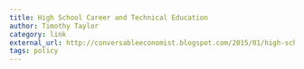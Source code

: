 ```yaml
---
title: High School Career and Technical Education
author: Timothy Taylor
category: link
external_url: http://conversableeconomist.blogspot.com/2015/01/high-school-career-and-technical.html
tags: policy
---
```

